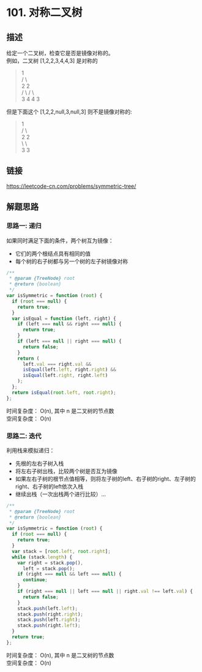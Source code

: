 # 101. 对称二叉树
## 描述
给定一个二叉树，检查它是否是镜像对称的。          
例如，二叉树 [1,2,2,3,4,4,3] 是对称的   
>    1    
>   / \\   
>  2   2       
> / \ / \\   
>3  4 4  3      

但是下面这个 [1,2,2,null,3,null,3] 则不是镜像对称的:   
>    1   
>   / \\   
>  2   2   
>   \\      \\   
>   3    3

## 链接
https://leetcode-cn.com/problems/symmetric-tree/               

## 解题思路   
### 思路一: 递归 
如果同时满足下面的条件，两个树互为镜像：

- 它们的两个根结点具有相同的值   
- 每个树的右子树都与另一个树的左子树镜像对称             

```javascript   
/**
 * @param {TreeNode} root
 * @return {boolean}
 */
var isSymmetric = function (root) {
  if (root === null) {
    return true;
  }
  var isEqual = function (left, right) {
    if (left === null && right === null) {
      return true;
    }
    if (left === null || right === null) {
      return false;
    }
    return (
      left.val === right.val &&
      isEqual(left.left, right.right) &&
      isEqual(left.right, right.left)
    );
  };
  return isEqual(root.left, root.right);
};
```
时间复杂度： O(n), 其中 n 是二叉树的节点数     
空间复杂度： O(n)    

### 思路二: 迭代  
利用栈来模拟递归：   

- 先根的左右子树入栈
- 将左右子树出栈，比较两个树是否互为镜像
- 如果左右子树的根节点值相等，则将左子树的left、右子树的right、左子树的right、右子树的left依次入栈
- 继续出栈（一次出栈两个进行比较）...   
```javascript
/**
 * @param {TreeNode} root
 * @return {boolean}
 */
var isSymmetric = function (root) {
  if (root === null) {
    return true;
  }
  var stack = [root.left, root.right];
  while (stack.length) {
    var right = stack.pop(),
      left = stack.pop();
    if (right === null && left === null) {
      continue;
    }
    if (right === null || left === null || right.val !== left.val) {
      return false;
    }
    stack.push(left.left);
    stack.push(right.right);
    stack.push(left.right);
    stack.push(right.left);
  }
  return true;
};
```
时间复杂度： O(n), 其中 n 是二叉树的节点数     
空间复杂度： O(n)